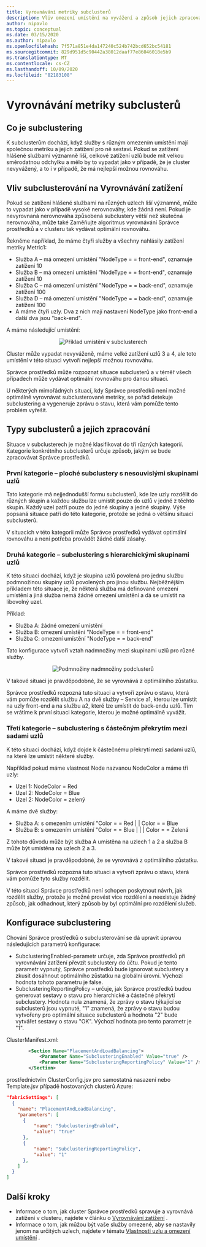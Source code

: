 ```yaml
---
title: Vyrovnávání metriky subclusterů
description: Vliv omezení umístění na vyvážení a způsob jejich zpracování
author: nipavlo
ms.topic: conceptual
ms.date: 03/15/2020
ms.author: nipavlo
ms.openlocfilehash: 7f571a851e4da147240c524b742bcd652bc54181
ms.sourcegitcommit: 829d951d5c90442a38012daaf77e86046018e5b9
ms.translationtype: MT
ms.contentlocale: cs-CZ
ms.lasthandoff: 10/09/2020
ms.locfileid: "82183108"
---
```

# <a name="balancing-of-subclustered-metrics"></a>Vyrovnávání metriky subclusterů

## <a name="what-is-subclustering"></a>Co je subclustering

K subclusterům dochází, když služby s různým omezením umístění mají společnou metriku a jejich zatížení pro ně sestaví. Pokud se zatížení hlášené službami významně liší, celkové zatížení uzlů bude mít velkou směrodatnou odchylku a mělo by to vypadat jako v případě, že je cluster nevyvážený, a to i v případě, že má nejlepší možnou rovnováhu.

## <a name="how-subclustering-affects-load-balancing"></a>Vliv subclusterování na Vyrovnávání zatížení

Pokud se zatížení hlášené službami na různých uzlech liší významně, může to vypadat jako v případě vysoké nerovnováhy, kde žádná není. Pokud je nevyrovnaná nerovnováha způsobená subclustery větší než skutečná nerovnováha, může také Zaměňujte algoritmus vyrovnávání Správce prostředků a v clusteru tak vydávat optimální rovnováhu.

Řekněme například, že máme čtyři služby a všechny nahlásily zatížení metriky Metric1:

* Služba A – má omezení umístění "NodeType = = front-end", oznamuje zatížení 10
* Služba B – má omezení umístění "NodeType = = front-end", oznamuje zatížení 10
* Služba C – má omezení umístění "NodeType = = back-end", oznamuje zatížení 100
* Služba D – má omezení umístění "NodeType = = back-end", oznamuje zatížení 100
* A máme čtyři uzly. Dva z nich mají nastavení NodeType jako front-end a další dva jsou "back-end".

A máme následující umístění:

<center>

![Příklad umístění v subclusterech][Image1]
</center>

Cluster může vypadat nevyváženě, máme velké zatížení uzlů 3 a 4, ale toto umístění v této situaci vytvoří nejlepší možnou rovnováhu.

Správce prostředků může rozpoznat situace subclusterů a v téměř všech případech může vydávat optimální rovnováhu pro danou situaci.

U některých mimořádných situací, kdy Správce prostředků není možné optimálně vyrovnávat subclusterované metriky, se pořád detekuje subclustering a vygeneruje zprávu o stavu, která vám pomůže tento problém vyřešit.

## <a name="types-of-subclustering-and-how-they-are-handled"></a>Typy subclusterů a jejich zpracování

Situace v subclusterech je možné klasifikovat do tří různých kategorií. Kategorie konkrétního subclusterů určuje způsob, jakým se bude zpracovávat Správce prostředků.

### <a name="first-category--flat-subclustering-with-disjoint-node-groups"></a>První kategorie – ploché subclustery s nesouvislými skupinami uzlů

Tato kategorie má nejjednodušší formu subclusterů, kde lze uzly rozdělit do různých skupin a každou službu lze umístit pouze do uzlů v jedné z těchto skupin. Každý uzel patří pouze do jedné skupiny a jedné skupiny. Výše popsaná situace patří do této kategorie, protože se jedná o většinu situací subclusterů. 

V situacích v této kategorii může Správce prostředků vydávat optimální rovnováhu a není potřeba provádět žádné další zásahy.

### <a name="second-category--subclustering-with-hierarchical-node-groups"></a>Druhá kategorie – subclustering s hierarchickými skupinami uzlů

K této situaci dochází, když je skupina uzlů povolená pro jednu službu podmnožinou skupiny uzlů povolených pro jinou službu. Nejběžnějším příkladem této situace je, že některá služba má definované omezení umístění a jiná služba nemá žádné omezení umístění a dá se umístit na libovolný uzel.

Příklad:

* Služba A: žádné omezení umístění
* Služba B: omezení umístění "NodeType = = front-end"
* Služba C: omezení umístění "NodeType = = back-end"

Tato konfigurace vytvoří vztah nadmnožiny mezi skupinami uzlů pro různé služby.

<center>

![Podmnožiny nadmnožiny podclusterů][Image2]
</center>

V takové situaci je pravděpodobné, že se vyrovnává z optimálního zůstatku.

Správce prostředků rozpozná tuto situaci a vytvoří zprávu o stavu, která vám pomůže rozdělit službu A na dvě služby – Service a1, kterou lze umístit na uzly front-end a na službu a2, které lze umístit do back-endu uzlů. Tím se vrátíme k první situaci kategorie, kterou je možné optimálně vyvážit.

### <a name="third-category--subclustering-with-partial-overlap-between-node-sets"></a>Třetí kategorie – subclustering s částečným překrytím mezi sadami uzlů

K této situaci dochází, když dojde k částečnému překrytí mezi sadami uzlů, na které lze umístit některé služby.

Například pokud máme vlastnost Node nazvanou NodeColor a máme tři uzly:

* Uzel 1: NodeColor = Red
* Uzel 2: NodeColor = Blue
* Uzel 2: NodeColor = zelený

A máme dvě služby:

* Služba A: s omezením umístění "Color = = Red | | Color = = Blue
* Služba B: s omezením umístění "Color = = Blue | | | Color = = Zelená

Z tohoto důvodu může být služba A umístěna na uzlech 1 a 2 a služba B může být umístěna na uzlech 2 a 3.

V takové situaci je pravděpodobné, že se vyrovnává z optimálního zůstatku.

Správce prostředků rozpozná tuto situaci a vytvoří zprávu o stavu, která vám pomůže tyto služby rozdělit.

V této situaci Správce prostředků není schopen poskytnout návrh, jak rozdělit služby, protože je možné provést více rozdělení a neexistuje žádný způsob, jak odhadnout, který způsob by byl optimální pro rozdělení služeb.

## <a name="configuring-subclustering"></a>Konfigurace subclustering

Chování Správce prostředků o subclusterování se dá upravit úpravou následujících parametrů konfigurace:
* SubclusteringEnabled-parametr určuje, zda Správce prostředků při vyrovnávání zatížení převzít subclustery do účtu. Pokud je tento parametr vypnutý, Správce prostředků bude ignorovat subclustery a zkusit dosáhnout optimálního zůstatku na globální úrovni. Výchozí hodnota tohoto parametru je false.
* SubclusteringReportingPolicy – určuje, jak Správce prostředků budou generovat sestavy o stavu pro hierarchické a částečné překrytí subclustery. Hodnota nula znamená, že zprávy o stavu týkající se subclusterů jsou vypnuté, "1" znamená, že zprávy o stavu budou vytvořeny pro optimální situace subclusterů a hodnota "2" bude vytvářet sestavy o stavu "OK". Výchozí hodnota pro tento parametr je "1".

ClusterManifest.xml:

``` xml
        <Section Name="PlacementAndLoadBalancing">
            <Parameter Name="SubclusteringEnabled" Value="true" />
            <Parameter Name="SubclusteringReportingPolicy" Value="1" />
        </Section>
```

prostřednictvím ClusterConfig.jsv pro samostatná nasazení nebo Template.jsv případě hostovaných clusterů Azure:

```json
"fabricSettings": [
  {
    "name": "PlacementAndLoadBalancing",
    "parameters": [
      {
          "name": "SubclusteringEnabled",
          "value": "true"
      },
      {
          "name": "SubclusteringReportingPolicy",
          "value": "1"
      },
    ]
  }
]
```

## <a name="next-steps"></a>Další kroky
* Informace o tom, jak cluster Správce prostředků spravuje a vyrovnává zatížení v clusteru, najdete v článku o [Vyrovnávání zatížení](service-fabric-cluster-resource-manager-balancing.md) .
* Informace o tom, jak můžou být vaše služby omezené, aby se nastavily jenom na určitých uzlech, najdete v tématu [Vlastnosti uzlu a omezení umístění](service-fabric-cluster-resource-manager-cluster-description.md#node-properties-and-placement-constraints) .

[Image1]:./media/cluster-resource-manager-subclustering/subclustered-placement.png
[Image2]:./media/cluster-resource-manager-subclustering/subset-superset-nodes.png
